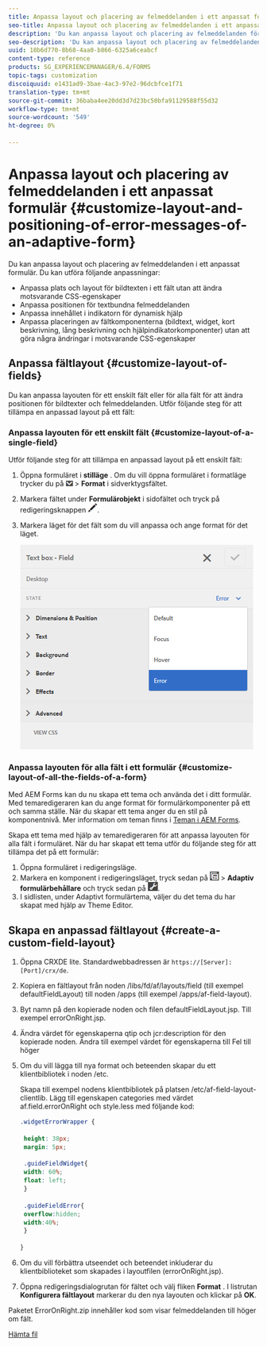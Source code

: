 ```yaml
---
title: Anpassa layout och placering av felmeddelanden i ett anpassat formulär
seo-title: Anpassa layout och placering av felmeddelanden i ett anpassat formulär
description: 'Du kan anpassa layout och placering av felmeddelanden för en adaptiv for. '
seo-description: 'Du kan anpassa layout och placering av felmeddelanden för en adaptiv for. '
uuid: 18b6d770-8b68-4aa0-b866-6325a6ceabcf
content-type: reference
products: SG_EXPERIENCEMANAGER/6.4/FORMS
topic-tags: customization
discoiquuid: e1431ad9-3bae-4ac3-97e2-96dcbfce1f71
translation-type: tm+mt
source-git-commit: 36baba4ee20dd3d7d23bc50bfa91129588f55d32
workflow-type: tm+mt
source-wordcount: '549'
ht-degree: 0%

---
```



# Anpassa layout och placering av felmeddelanden i ett anpassat formulär {#customize-layout-and-positioning-of-error-messages-of-an-adaptive-form}

Du kan anpassa layout och placering av felmeddelanden i ett anpassat formulär. Du kan utföra följande anpassningar:

* Anpassa plats och layout för bildtexten i ett fält utan att ändra motsvarande CSS-egenskaper
* Anpassa positionen för textbundna felmeddelanden
* Anpassa innehållet i indikatorn för dynamisk hjälp
* Anpassa placeringen av fältkomponenterna (bildtext, widget, kort beskrivning, lång beskrivning och hjälpindikatorkomponenter) utan att göra några ändringar i motsvarande CSS-egenskaper

## Anpassa fältlayout {#customize-layout-of-fields}

Du kan anpassa layouten för ett enskilt fält eller för alla fält för att ändra positionen för bildtexter och felmeddelanden. Utför följande steg för att tillämpa en anpassad layout på ett fält:

### Anpassa layouten för ett enskilt fält {#customize-layout-of-a-single-field}

Utför följande steg för att tillämpa en anpassad layout på ett enskilt fält:

1. Öppna formuläret i **stilläge** . Om du vill öppna formuläret i formatläge trycker du på ![arbetsytelistrutan](assets/canvas-drop-down.png) > **Format** i sidverktygsfältet.
1. Markera fältet under **Formulärobjekt** i sidofältet och tryck på redigeringsknappen ![Redigera-knapp](assets/edit-button.png).
1. Markera läget för det fält som du vill anpassa och ange format för det läget.

   ![Ange infogad formatering för ett fält](assets/edit-error-state.png)

### Anpassa layouten för alla fält i ett formulär {#customize-layout-of-all-the-fields-of-a-form}

Med AEM Forms kan du nu skapa ett tema och använda det i ditt formulär. Med temaredigeraren kan du ange format för formulärkomponenter på ett och samma ställe. När du skapar ett tema anger du en stil på komponentnivå. Mer information om teman finns i [Teman i AEM Forms](/help/forms/using/themes.md).

Skapa ett tema med hjälp av temaredigeraren för att anpassa layouten för alla fält i formuläret. När du har skapat ett tema utför du följande steg för att tillämpa det på ett formulär:

1. Öppna formuläret i redigeringsläge.
1. Markera en komponent i redigeringsläget, tryck sedan på ![fältnivå](assets/field-level.png) > **Adaptiv formulärbehållare** och tryck sedan på ![cmpr](assets/cmppr.png).
1. I sidlisten, under Adaptivt formulärtema, väljer du det tema du har skapat med hjälp av Theme Editor.

## Skapa en anpassad fältlayout {#create-a-custom-field-layout}

1. Öppna CRXDE lite. Standardwebbadressen är `https://[Server]:[Port]/crx/de`.
1. Kopiera en fältlayout från noden /libs/fd/af/layouts/field (till exempel defaultFieldLayout) till noden /apps (till exempel /apps/af-field-layout).
1. Byt namn på den kopierade noden och filen defaultFieldLayout.jsp. Till exempel errorOnRight.jsp.

1. Ändra värdet för egenskaperna qtip och jcr:description för den kopierade noden. Ändra till exempel värdet för egenskaperna till Fel till höger

1. Om du vill lägga till nya format och beteenden skapar du ett klientbibliotek i noden /etc.

   Skapa till exempel nodens klientbibliotek på platsen /etc/af-field-layout-clientlib. Lägg till egenskapen categories med värdet af.field.errorOnRight och style.less med följande kod:

   ```css
   .widgetErrorWrapper {
   
    height: 38px;
    margin: 5px;
   
    .guideFieldWidget{
    width: 60%;
    float: left; 
    }
   
    .guideFieldError{
    overflow:hidden;
    width:40%; 
    }
   
   }
   ```

1. Om du vill förbättra utseendet och beteendet inkluderar du klientbiblioteket som skapades i layoutfilen (errorOnRight.jsp).
1. Öppna redigeringsdialogrutan för fältet och välj fliken **Format** . I listrutan **Konfigurera fältlayout** markerar du den nya layouten och klickar på **OK**.

Paketet ErrorOnRight.zip innehåller kod som visar felmeddelanden till höger om fält.

[Hämta fil](assets/erroronright.zip)
